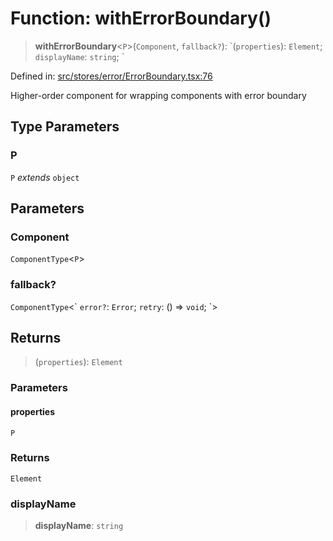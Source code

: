 # Function: withErrorBoundary()

> **withErrorBoundary**\<`P`\>(`Component`, `fallback?`): \`(`properties`): `Element`; `displayName`: `string`; \`

Defined in: [src/stores/error/ErrorBoundary.tsx:76](https://github.com/Nick2bad4u/Uptime-Watcher/blob/3cce0c3b352c8390536ca3c7399ece50a05faf18/src/stores/error/ErrorBoundary.tsx#L76)

Higher-order component for wrapping components with error boundary

## Type Parameters

### P

`P` *extends* `object`

## Parameters

### Component

`ComponentType`\<`P`\>

### fallback?

`ComponentType`\<\` `error?`: `Error`; `retry`: () => `void`; \`\>

## Returns

> (`properties`): `Element`

### Parameters

#### properties

`P`

### Returns

`Element`

### displayName

> **displayName**: `string`
